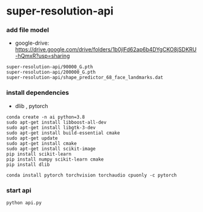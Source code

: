 # super-resolution-api

### add file model

- google-drive: https://drive.google.com/drive/folders/1b0jlFd62ap6b4DYgCKO8jSDKRU-hQmxR?usp=sharing

```
super-resolution-api/90000_G.pth
super-resolution-api/200000_G.pth
super-resolution-api/shape_predictor_68_face_landmarks.dat
```

### install dependencies

- dlib , pytorch

```
conda create -n ai python=3.8
sudo apt-get install libboost-all-dev
sudo apt-get install libgtk-3-dev
sudo apt-get install build-essential cmake
sudo apt-get update
sudo apt-get install cmake
sudo apt-get install scikit-image
pip install scikit-learn
pip install numpy scikit-learn cmake
pip install dlib

conda install pytorch torchvision torchaudio cpuonly -c pytorch
```

### start api

```
python api.py
```
